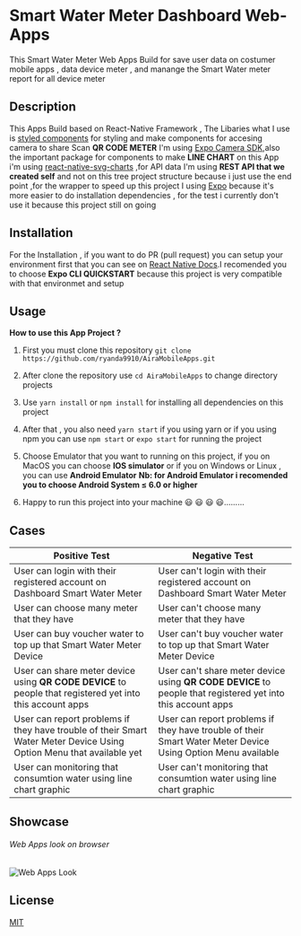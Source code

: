 # Smart Water Meter Dashboard Web-Apps 
 This Smart Water Meter Web Apps Build for save user data on costumer mobile apps , data device meter , and manange the Smart Water meter report for all device meter 

## Description
This Apps Build based on  React-Native Framework , The Libaries what I use is [styled components](https://styled-components.com/) for styling and make components  for accesing camera to share Scan **QR CODE METER** I'm using 
[Expo Camera SDK](https://docs.expo.io/versions/latest/sdk/camera/),also the important package for components to make **LINE CHART** on this App i'm using [react-native-svg-charts](https://github.com/JesperLekland/react-native-svg-charts-examples) ,for API data I'm using **REST API  that we created self** and not on this tree project structure because i just use the end point ,for the wrapper to speed up this project I using [Expo](https://docs.expo.io/)  because it's more easier to do installation dependencies , for the test i currently don't use it because this project still on going 

## Installation
For the Installation , if you want to do PR (pull request) you can setup your environment first that you can see on [React Native Docs](https://reactnative.dev/docs/environment-setup).I recomended you to choose **Expo CLI QUICKSTART** because this project is very compatible with that environmet and setup

## Usage
**How to use this App Project ?**
1.  First you must clone this repository ```git clone https://github.com/ryanda9910/AiraMobileApps.git ```

2.  After clone the repository  use ```cd AiraMobileApps``` to change directory projects

3.  Use ```yarn install``` or ```npm install``` for installing all dependencies on this project

4.  After that , you also need ```yarn start``` if you using yarn or if you using npm you can use ```npm start``` or ```expo start```  for running the project 

5.  Choose Emulator that you want to running on this project, if you on MacOS you can choose **IOS simulator** or if you on Windows or Linux , you can use **Android Emulator**  **Nb: for Android Emulator i recomended you to choose Android System ≤ 6.0 or higher** 

6.  Happy to run this project into your machine 😃 😃 😃 😃.........



## Cases
| Positive Test | Negative Test |
| ------------- | ------------- |
| User can login with their registered account on Dashboard Smart Water Meter | User can't login with their registered account on Dashboard Smart Water Meter|
| User can choose many meter that they have | User can't choose many meter that they have |
| User can buy voucher water to top up that Smart Water Meter Device | User can't buy voucher water to top up that Smart Water Meter Device |
| User can share meter device using **QR CODE DEVICE** to people that registered yet into this account apps | User can't share meter device using **QR CODE DEVICE** to people that registered yet into this account apps|
| User can report problems if they have trouble of their Smart Water Meter Device Using Option Menu that available yet | User can report problems if they have trouble of their Smart Water Meter Device Using Option Menu available|
| User can monitoring that consumtion water using line chart graphic | User can't monitoring that consumtion water using line chart graphic |



## Showcase 

###### Web Apps look on browser

![Web Apps Look](/SWM.png)




## License

[MIT](https://choosealicense.com/licenses/mit/)



